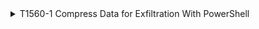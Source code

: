 <details>
<summary>T1560-1 Compress Data for Exfiltration With PowerShell
</summary>
<pre>$ NA </pre>
</details>
